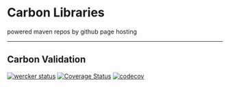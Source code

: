 # Carbon Libraries 
powered maven repos by github page hosting

----

## Carbon Validation
[![wercker status](https://app.wercker.com/status/ee54ade2bfebafa23d061afcccfa03de/s/master "wercker status")](https://app.wercker.com/project/byKey/ee54ade2bfebafa23d061afcccfa03de)
[![Coverage Status](https://coveralls.io/repos/github/ShotaOd/maven/badge.svg?branch=b6c90fecabf72c3c11e786bfc60c2a14987e2672)](https://coveralls.io/github/ShotaOd/maven?branch=b6c90fecabf72c3c11e786bfc60c2a14987e2672)
[![codecov](https://codecov.io/gh/ShotaOd/maven/branch/master/graph/badge.svg)](https://codecov.io/gh/ShotaOd/maven)
